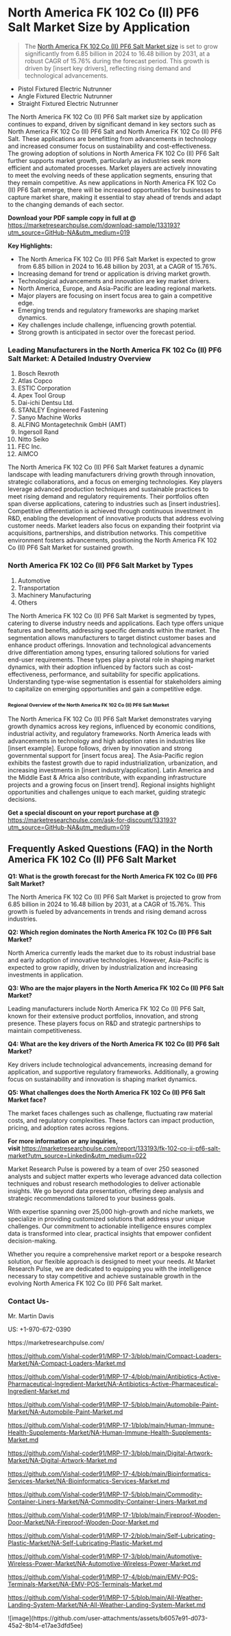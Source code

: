 <h1>North America FK 102 Co (II) PF6 Salt Market&nbsp;Size by Application</h1><blockquote><p>The <a href="https://marketresearchpulse.com/download-sample/133193?utm_source=GitHub-NA&amp;utm_medium=019">North America FK 102 Co (II) PF6 Salt Market size</a> is set to grow significantly from 6.85 billion in 2024 to 16.48 billion by 2031, at a robust CAGR of 15.76% during the forecast period. This growth is driven by [insert key drivers], reflecting rising demand and technological advancements.</p></blockquote><ul><li>Pistol Fixtured Electric Nutrunner<li> Angle Fixtured Electric Nutrunner<li> Straight Fixtured Electric Nutrunner</li></ul><p>The North America FK 102 Co (II) PF6 Salt market size by application continues to expand, driven by significant demand in key sectors such as North America FK 102 Co (II) PF6 Salt and North America FK 102 Co (II) PF6 Salt. These applications are benefitting from advancements in technology and increased consumer focus on sustainability and cost-effectiveness. The growing adoption of solutions in North America FK 102 Co (II) PF6 Salt further supports market growth, particularly as industries seek more efficient and automated processes. Market players are actively innovating to meet the evolving needs of these application segments, ensuring that they remain competitive. As new applications in North America FK 102 Co (II) PF6 Salt emerge, there will be increased opportunities for businesses to capture market share, making it essential to stay ahead of trends and adapt to the changing demands of each sector.</p><p><strong>Download your PDF sample copy in full at @ </strong><a href="https://marketresearchpulse.com/download-sample/133193?utm_source=GitHub-NA&amp;utm_medium=019">https://marketresearchpulse.com/download-sample/133193?utm_source=GitHub-NA&amp;utm_medium=019</a></p><p><strong>Key Highlights: </strong></p><ul><li>The North America FK 102 Co (II) PF6 Salt Market is expected to grow from 6.85 billion in 2024 to 16.48 billion by 2031, at a CAGR of 15.76%.</li><li>Increasing demand for trend or application is driving market growth.</li><li>Technological advancements and innovation are key market drivers.</li><li>North America, Europe, and Asia-Pacific are leading regional markets.</li><li>Major players are focusing on insert focus area to gain a competitive edge.</li><li>Emerging trends and regulatory frameworks are shaping market dynamics.</li><li>Key challenges include challenge, influencing growth potential.</li><li>Strong growth is anticipated in sector over the forecast period.</li></ul><h3>Leading Manufacturers in the North America FK 102 Co (II) PF6 Salt Market: A Detailed Industry Overview</h3><ol><li>Bosch Rexroth</li><li>Atlas Copco</li><li>ESTIC Corporation</li><li>Apex Tool Group</li><li>Dai-ichi Dentsu Ltd.</li><li>STANLEY Engineered Fastening</li><li>Sanyo Machine Works</li><li>ALFING Montagetechnik GmbH (AMT)</li><li>Ingersoll Rand</li><li>Nitto Seiko</li><li>FEC Inc.</li><li>AIMCO</li></ol><div class="flex max-w-full flex-col flex-grow"><div class="min-h-8 text-message flex w-full flex-col items-end gap-2 whitespace-normal break-words [.text-message+&amp;]:mt-5" dir="auto" data-message-author-role="assistant" data-message-id="fd8432e4-4910-450d-b182-61b7bfb0a01f" data-message-model-slug="gpt-4o"><div class="flex w-full flex-col gap-1 empty:hidden first:pt-[3px]"><div class="markdown prose w-full break-words dark:prose-invert light"><p>The North America FK 102 Co (II) PF6 Salt Market features a dynamic landscape with leading manufacturers driving growth through innovation, strategic collaborations, and a focus on emerging technologies. Key players leverage advanced production techniques and sustainable practices to meet rising demand and regulatory requirements. Their portfolios often span diverse applications, catering to industries such as [insert industries]. Competitive differentiation is achieved through continuous investment in R&amp;D, enabling the development of innovative products that address evolving customer needs. Market leaders also focus on expanding their footprint via acquisitions, partnerships, and distribution networks. This competitive environment fosters advancements, positioning the North America FK 102 Co (II) PF6 Salt Market for sustained growth.</p></div></div></div></div><h3>North America FK 102 Co (II) PF6 Salt Market by Types</h3><ol><li>Automotive<li> Transportation<li> Machinery Manufacturing<li> Others</li></ol><div class="flex max-w-full flex-col flex-grow"><div class="min-h-8 text-message flex w-full flex-col items-end gap-2 whitespace-normal break-words [.text-message+&amp;]:mt-5" dir="auto" data-message-author-role="assistant" data-message-id="084470be-0bb7-4664-bddf-5156b4f41249" data-message-model-slug="gpt-4o-mini"><div class="flex w-full flex-col gap-1 empty:hidden first:pt-[3px]"><div class="markdown prose w-full break-words dark:prose-invert light"><p>The North America FK 102 Co (II) PF6 Salt Market is segmented by types, catering to diverse industry needs and applications. Each type offers unique features and benefits, addressing specific demands within the market. The segmentation allows manufacturers to target distinct customer bases and enhance product offerings. Innovation and technological advancements drive differentiation among types, ensuring tailored solutions for varied end-user requirements. These types play a pivotal role in shaping market dynamics, with their adoption influenced by factors such as cost-effectiveness, performance, and suitability for specific applications. Understanding type-wise segmentation is essential for stakeholders aiming to capitalize on emerging opportunities and gain a competitive edge.</p></div></div></div></div><h3><span style="font-size: 11px;">Regional Overview of the North America FK 102 Co (II) PF6 Salt Market</span></h3><div class="flex max-w-full flex-col flex-grow"><div class="min-h-8 text-message flex w-full flex-col items-end gap-2 whitespace-normal break-words [.text-message+&amp;]:mt-5" dir="auto" data-message-author-role="assistant" data-message-id="e9038762-ce64-4e30-91c9-9bd413514231" data-message-model-slug="gpt-4o-mini"><div class="flex w-full flex-col gap-1 empty:hidden first:pt-[3px]"><div class="markdown prose w-full break-words dark:prose-invert light"><p>The North America FK 102 Co (II) PF6 Salt Market demonstrates varying growth dynamics across key regions, influenced by economic conditions, industrial activity, and regulatory frameworks. North America leads with advancements in technology and high adoption rates in industries like [insert example]. Europe follows, driven by innovation and strong governmental support for [insert focus area]. The Asia-Pacific region exhibits the fastest growth due to rapid industrialization, urbanization, and increasing investments in [insert industry/application]. Latin America and the Middle East &amp; Africa also contribute, with expanding infrastructure projects and a growing focus on [insert trend]. Regional insights highlight opportunities and challenges unique to each market, guiding strategic decisions.</p></div></div></div></div><p><strong>Get a special discount on your report purchase at @ </strong><a href="https://marketresearchpulse.com/ask-for-discount/133193?utm_source=GitHub-NA&amp;utm_medium=019">https://marketresearchpulse.com/ask-for-discount/133193?utm_source=GitHub-NA&amp;utm_medium=019</a></p><h2>Frequently Asked Questions (FAQ) in the North America FK 102 Co (II) PF6 Salt Market</h2><p><strong>Q1: What is the growth forecast for the North America FK 102 Co (II) PF6 Salt Market?</strong></p><p>The North America FK 102 Co (II) PF6 Salt Market is projected to grow from 6.85 billion in 2024 to 16.48 billion by 2031, at a CAGR of 15.76%. This growth is fueled by advancements in trends and rising demand across industries.</p><p><strong>Q2: Which region dominates the North America FK 102 Co (II) PF6 Salt Market?</strong></p><p>North America currently leads the market due to its robust industrial base and early adoption of innovative technologies. However, Asia-Pacific is expected to grow rapidly, driven by industrialization and increasing investments in application.</p><p><strong>Q3: Who are the major players in the North America FK 102 Co (II) PF6 Salt Market?</strong></p><p>Leading manufacturers include North America FK 102 Co (II) PF6 Salt, known for their extensive product portfolios, innovation, and strong presence. These players focus on R&amp;D and strategic partnerships to maintain competitiveness.</p><p><strong>Q4: What are the key drivers of the North America FK 102 Co (II) PF6 Salt Market?</strong></p><p>Key drivers include technological advancements, increasing demand for application, and supportive regulatory frameworks. Additionally, a growing focus on sustainability and innovation is shaping market dynamics.</p><p><strong>Q5: What challenges does the North America FK 102 Co (II) PF6 Salt Market face?</strong></p><p>The market faces challenges such as challenge, fluctuating raw material costs, and regulatory complexities. These factors can impact production, pricing, and adoption rates across regions.</p><p><strong>For more information or any inquiries, visit&nbsp;</strong><a href="https://marketresearchpulse.com/report/133193/fk-102-co-ii-pf6-salt-market?utm_source=Linkedin&utm_medium=022">https://marketresearchpulse.com/report/133193/fk-102-co-ii-pf6-salt-market?utm_source=Linkedin&utm_medium=022</a></p><p>Market Research Pulse is powered by a team of over 250 seasoned analysts and subject matter experts who leverage advanced data collection techniques and robust research methodologies to deliver actionable insights. We go beyond data presentation, offering deep analysis and strategic recommendations tailored to your business goals.</p><p>With expertise spanning over 25,000 high-growth and niche markets, we specialize in providing customized solutions that address your unique challenges. Our commitment to actionable intelligence ensures complex data is transformed into clear, practical insights that empower confident decision-making.</p><p>Whether you require a comprehensive market report or a bespoke research solution, our flexible approach is designed to meet your needs. At Market Research Pulse, we are dedicated to equipping you with the intelligence necessary to stay competitive and achieve sustainable growth in the evolving North America FK 102 Co (II) PF6 Salt market.</p><h3><strong>Contact Us-</strong></h3><p>Mr. Martin Davis</p><p>US: +1-970-672-0390</p><p>https://marketresearchpulse.com/</p><p><a href="https://github.com/Vishal-coder91/MRP-17-3/blob/main/Compact-Loaders-Market/NA-Compact-Loaders-Market.md">https://github.com/Vishal-coder91/MRP-17-3/blob/main/Compact-Loaders-Market/NA-Compact-Loaders-Market.md</a></p><p><a href="https://github.com/Vishal-coder91/MRP-17-4/blob/main/Antibiotics-Active-Pharmaceutical-Ingredient-Market/NA-Antibiotics-Active-Pharmaceutical-Ingredient-Market.md">https://github.com/Vishal-coder91/MRP-17-4/blob/main/Antibiotics-Active-Pharmaceutical-Ingredient-Market/NA-Antibiotics-Active-Pharmaceutical-Ingredient-Market.md</a></p><p><a href="https://github.com/Vishal-coder91/MRP-17-5/blob/main/Automobile-Paint-Market/NA-Automobile-Paint-Market.md">https://github.com/Vishal-coder91/MRP-17-5/blob/main/Automobile-Paint-Market/NA-Automobile-Paint-Market.md</a></p><p><a href="https://github.com/Vishal-coder91/MRP-17-1/blob/main/Human-Immune-Health-Supplements-Market/NA-Human-Immune-Health-Supplements-Market.md">https://github.com/Vishal-coder91/MRP-17-1/blob/main/Human-Immune-Health-Supplements-Market/NA-Human-Immune-Health-Supplements-Market.md</a></p><p><a href="https://github.com/Vishal-coder91/MRP-17-3/blob/main/Digital-Artwork-Market/NA-Digital-Artwork-Market.md">https://github.com/Vishal-coder91/MRP-17-3/blob/main/Digital-Artwork-Market/NA-Digital-Artwork-Market.md</a></p><p><a href="https://github.com/Vishal-coder91/MRP-17-4/blob/main/Bioinformatics-Services-Market/NA-Bioinformatics-Services-Market.md">https://github.com/Vishal-coder91/MRP-17-4/blob/main/Bioinformatics-Services-Market/NA-Bioinformatics-Services-Market.md</a></p><p><a href="https://github.com/Vishal-coder91/MRP-17-5/blob/main/Commodity-Container-Liners-Market/NA-Commodity-Container-Liners-Market.md">https://github.com/Vishal-coder91/MRP-17-5/blob/main/Commodity-Container-Liners-Market/NA-Commodity-Container-Liners-Market.md</a></p><p><a href="https://github.com/Vishal-coder91/MRP-17-1/blob/main/Fireproof-Wooden-Door-Market/NA-Fireproof-Wooden-Door-Market.md">https://github.com/Vishal-coder91/MRP-17-1/blob/main/Fireproof-Wooden-Door-Market/NA-Fireproof-Wooden-Door-Market.md</a></p><p><a href="https://github.com/Vishal-coder91/MRP-17-2/blob/main/Self-Lubricating-Plastic-Market/NA-Self-Lubricating-Plastic-Market.md">https://github.com/Vishal-coder91/MRP-17-2/blob/main/Self-Lubricating-Plastic-Market/NA-Self-Lubricating-Plastic-Market.md</a></p><p><a href="https://github.com/Vishal-coder91/MRP-17-3/blob/main/Automotive-Wireless-Power-Market/NA-Automotive-Wireless-Power-Market.md">https://github.com/Vishal-coder91/MRP-17-3/blob/main/Automotive-Wireless-Power-Market/NA-Automotive-Wireless-Power-Market.md</a></p><p><a href="https://github.com/Vishal-coder91/MRP-17-4/blob/main/EMV-POS-Terminals-Market/NA-EMV-POS-Terminals-Market.md">https://github.com/Vishal-coder91/MRP-17-4/blob/main/EMV-POS-Terminals-Market/NA-EMV-POS-Terminals-Market.md</a></p><p><a href="https://github.com/Vishal-coder91/MRP-17-5/blob/main/All-Weather-Landing-System-Market/NA-All-Weather-Landing-System-Market.md">https://github.com/Vishal-coder91/MRP-17-5/blob/main/All-Weather-Landing-System-Market/NA-All-Weather-Landing-System-Market.md</a></p>
![image](https://github.com/user-attachments/assets/b6057e91-d073-45a2-8b14-e17ae3dfd5ee)
